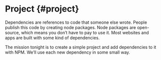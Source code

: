 # Project {#project}

Dependencies are references to code that someone else wrote. People publish this code by creating node packages. Node packages are open-source, which means you don’t have to pay to use it. Most websites and apps are built with some kind of dependencies.

The mission tonight is to create a simple project and add dependencies to it with NPM. We’ll use each new dependency in some small way.